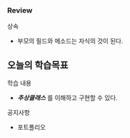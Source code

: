 ### Review
상속
- 부모의 필드와 메소드는 자식의 것이 된다.


## 오늘의 학습목표
학습 내용
- ***추상클래스*** 를 이해하고 구현할 수 있다.


공지사항
- 포트폴리오
